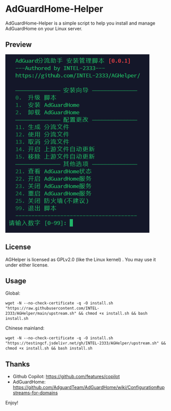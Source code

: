 # AdGuardHome-Helper

AdGuardHome-Helper is a simple script to help you install and manage AdGuardHome on your Linux server.

## Preview

<img src="https://raw.githubusercontent.com/INTEL-2333/AGHelper/main/image/main.png" alt="AGHelper_Preview" align="bottom" />

## License

AGHelper is licensed as GPLv2.0 (like the Linux kernel) . You may use it under either license.

## Usage

Global:
```
wget -N --no-check-certificate -q -O install.sh "https://raw.githubusercontent.com/INTEL-2333/AGHelper/main/upstream.sh" && chmod +x install.sh && bash install.sh
```
Chinese mainland:
```
wget -N --no-check-certificate -q -O install.sh "https://testingcf.jsdelivr.net/gh/INTEL-2333/AGHelper/upstream.sh" && chmod +x install.sh && bash install.sh
```
## Thanks

* Github Copilot: https://github.com/features/copilot
* AdGuardHome: https://github.com/AdguardTeam/AdGuardHome/wiki/Configuration#upstreams-for-domains

Enjoy!
